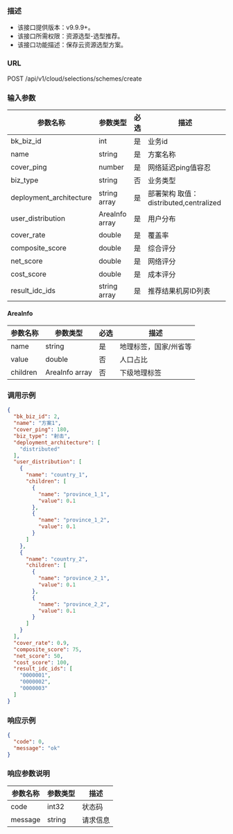 ### 描述

- 该接口提供版本：v9.9.9+。
- 该接口所需权限：资源选型-选型推荐。
- 该接口功能描述：保存云资源选型方案。

### URL

POST /api/v1/cloud/selections/schemes/create

### 输入参数

| 参数名称                    | 参数类型           | 必选 | 描述                              |
|-------------------------|----------------|----|---------------------------------|
| bk_biz_id               | int            | 是  | 业务id                            |
| name                    | string         | 是  | 方案名称                            |
| cover_ping              | number         | 是  | 网络延迟ping值容忍                     |
| biz_type                | string         | 否  | 业务类型                            |
| deployment_architecture | string array   | 是  | 部署架构 取值：distributed,centralized |
| user_distribution       | AreaInfo array | 是  | 用户分布                            |
| cover_rate              | double         | 是  | 覆盖率                             |
| composite_score         | double         | 是  | 综合评分                            |
| net_score               | double         | 是  | 网络评分                            |
| cost_score              | double         | 是  | 成本评分                            |
| result_idc_ids          | string array   | 是  | 推荐结果机房ID列表                      |

#### AreaInfo

| 参数名称     | 参数类型           | 必选 | 描述          |
|----------|----------------|----|-------------|
| name     | string         | 是  | 地理标签，国家/州省等 |
| value    | double         | 否  | 人口占比        |
| children | AreaInfo array | 否  | 下级地理标签      |

### 调用示例

```json
{
  "bk_biz_id": 2,
  "name": "方案1",
  "cover_ping": 180,
  "biz_type": "射击",
  "deployment_architecture": [
    "distributed"
  ],
  "user_distribution": [
    {
      "name": "country_1",
      "children": [
        {
          "name": "province_1_1",
          "value": 0.1
        },
        {
          "name": "province_1_2",
          "value": 0.1
        }
      ]
    },
    {
      "name": "country_2",
      "children": [
        {
          "name": "province_2_1",
          "value": 0.1
        },
        {
          "name": "province_2_2",
          "value": 0.1
        }
      ]
    }
  ],
  "cover_rate": 0.9,
  "composite_score": 75,
  "net_score": 50,
  "cost_score": 100,
  "result_idc_ids": [
    "0000001",
    "0000002",
    "0000003"
  ]
}
```

### 响应示例

```json
{
  "code": 0,
  "message": "ok"
}
```

### 响应参数说明

| 参数名称    | 参数类型   | 描述   |
|---------|--------|------|
| code    | int32  | 状态码  |
| message | string | 请求信息 |
